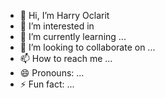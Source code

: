 - 👋 Hi, I’m Harry Oclarit
- 👀 I’m interested in 
- 🌱 I’m currently learning ...
- 💞️ I’m looking to collaborate on ...
- 📫 How to reach me ...
- 😄 Pronouns: ...
- ⚡ Fun fact: ...

<!---
harocl/harocl is a ✨ special ✨ repository because its `README.md` (this file) appears on your GitHub profile.
You can click the Preview link to take a look at your changes.
--->
